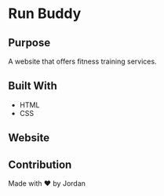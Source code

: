 # Run Buddy

## Purpose
A website that offers fitness training services.

## Built With
* HTML
* CSS

## Website


## Contribution
Made with ❤️ by Jordan
